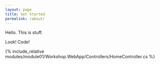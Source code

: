 ```yaml
---
layout: page
title: Get Started
permalink: /about/
---
```


Hello. This is stuff.

Look! Code!

{% include_relative modules/module01/Workshop.WebApp/Controllers/HomeController.cs %}

